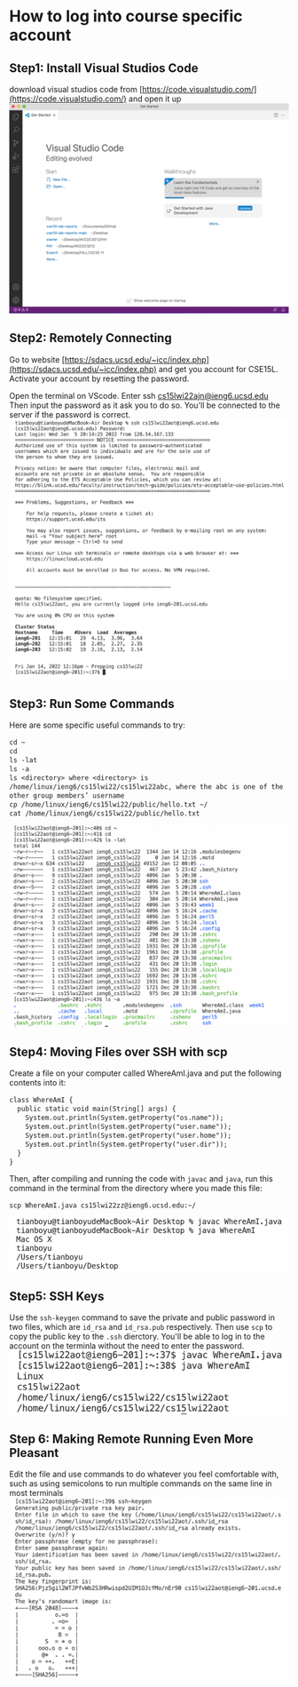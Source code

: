 # How to log into course specific account

## Step1: Install Visual Studios Code
download visual studios code from [https://code.visualstudio.com/](https://code.visualstudio.com/) and open it up
![Image](p1.png) 

## Step2: Remotely Connecting
Go to website [https://sdacs.ucsd.edu/~icc/index.php](https://sdacs.ucsd.edu/~icc/index.php) and get you account for CSE15L. 
Activate your account by resetting the password.

Open the terminal on VScode.
Enter ssh cs15lwi22ajn@ieng6.ucsd.edu 
Then input the password as it ask you to do so.
You'll be connected to the server if the password is correct.
![Image](p2.png)

## Step3: Run Some Commands
Here are some specific useful commands to try:
```
cd ~
cd
ls -lat
ls -a
ls <directory> where <directory> is /home/linux/ieng6/cs15lwi22/cs15lwi22abc, where the abc is one of the other group members’ username
cp /home/linux/ieng6/cs15lwi22/public/hello.txt ~/
cat /home/linux/ieng6/cs15lwi22/public/hello.txt
```
![Image](p3.png)

## Step4: Moving Files over SSH with scp
Create a file on your computer called WhereAmI.java and put the following contents into it:
```
class WhereAmI {
  public static void main(String[] args) {
    System.out.println(System.getProperty("os.name"));
    System.out.println(System.getProperty("user.name"));
    System.out.println(System.getProperty("user.home"));
    System.out.println(System.getProperty("user.dir"));
  }
}
```
Then, after compiling and running the code with `javac` and `java`,
run this command in the terminal from the directory where you made this file:
```
scp WhereAmI.java cs15lwi22zz@ieng6.ucsd.edu:~/
```
![Image](p4.png)

## Step5: SSH Keys
Use the `ssh-keygen` command to save the private and public password in two files, which are `id_rsa` and `id_rsa.pub` respectively.
Then use `scp` to copy the public key to the `.ssh` dierctory.
You'll be able to log in to the account on the terminla without the need to enter the password.
![Image](p5.png)

## Step 6: Making Remote Running Even More Pleasant
Edit the file and use commands to do whatever you feel comfortable with, such as using semicolons to run multiple commands on the same line in most terminals
![Image](p6.png)
